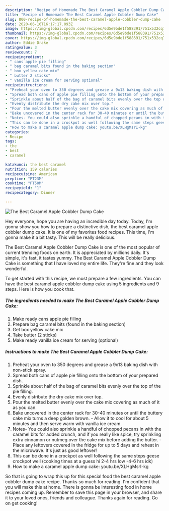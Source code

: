 ```yaml
---
description: "Recipe of Homemade The Best Caramel Apple Cobbler Dump Cake"
title: "Recipe of Homemade The Best Caramel Apple Cobbler Dump Cake"
slug: 800-recipe-of-homemade-the-best-caramel-apple-cobbler-dump-cake
date: 2020-06-16T16:17:17.093Z
image: https://img-global.cpcdn.com/recipes/6d5e9bde1f588391/751x532cq70/the-best-caramel-apple-cobbler-dump-cake-recipe-main-photo.jpg
thumbnail: https://img-global.cpcdn.com/recipes/6d5e9bde1f588391/751x532cq70/the-best-caramel-apple-cobbler-dump-cake-recipe-main-photo.jpg
cover: https://img-global.cpcdn.com/recipes/6d5e9bde1f588391/751x532cq70/the-best-caramel-apple-cobbler-dump-cake-recipe-main-photo.jpg
author: Eddie Drake
ratingvalue: 3
reviewcount: 7
recipeingredient:
- " cans apple pie filling"
- " bag caramel bits found in the baking section"
- " box yellow cake mix"
- " butter 2 sticks"
- " vanilla ice cream for serving optional"
recipeinstructions:
- "Preheat your oven to 350 degrees and grease a 9x13 baking dish with non-stick spray."
- "Spread both cans of apple pie filling onto the bottom of your prepared dish."
- "Sprinkle about half of the bag of caramel bits evenly over the top of the pie filling."
- "Evenly distribute the dry cake mix over top."
- "Pour the melted butter evenly over the cake mix covering as much of it as you can."
- "Bake uncovered in the center rack for 30-40 minutes or until the buttery cake mix turns a deep golden brown. Allow it to cool for about 5 minutes and then serve warm with vanilla ice cream."
- "Notes- You could also sprinkle a handful of chopped pecans in with the caramel bits for added crunch, and if you really like spice, try sprinkling extra cinnamon or nutmeg over the cake mix before adding the butter. Place any leftovers covered in the fridge for up to 5 days and reheat in the microwave. It&#39;s just as good leftover!"
- "This can be done in a crockpot as well following the same steps geese crockpot well (cooking times at a guess hi 2-4 hrs low -4-6 hrs idk)"
- "How to make a caramel apple dump cake: youtu.be/XLHgMsrI-kg"
categories:
- Recipe
tags:
- the
- best
- caramel

katakunci: the best caramel 
nutrition: 159 calories
recipecuisine: American
preptime: "PT23M"
cooktime: "PT50M"
recipeyield: "1"
recipecategory: Dinner

---
```



![The Best Caramel Apple Cobbler Dump Cake](https://img-global.cpcdn.com/recipes/6d5e9bde1f588391/751x532cq70/the-best-caramel-apple-cobbler-dump-cake-recipe-main-photo.jpg)

Hey everyone, hope you are having an incredible day today. Today, I'm gonna show you how to prepare a distinctive dish, the best caramel apple cobbler dump cake. It is one of my favorites food recipes. This time, I'm gonna make it a bit tasty. This will be really delicious.

The Best Caramel Apple Cobbler Dump Cake is one of the most popular of current trending foods on earth. It is appreciated by millions daily. It's simple, it's fast, it tastes yummy. The Best Caramel Apple Cobbler Dump Cake is something that I have loved my entire life. They're fine and they look wonderful.




To get started with this recipe, we must prepare a few ingredients. You can have the best caramel apple cobbler dump cake using 5 ingredients and 9 steps. Here is how you cook that.

<!--inarticleads1-->

##### The ingredients needed to make The Best Caramel Apple Cobbler Dump Cake:

1. Make ready  cans apple pie filling
1. Prepare  bag caramel bits (found in the baking section)
1. Get  box yellow cake mix
1. Take  butter (2 sticks)
1. Make ready  vanilla ice cream for serving (optional)




<!--inarticleads2-->

##### Instructions to make The Best Caramel Apple Cobbler Dump Cake:

1. Preheat your oven to 350 degrees and grease a 9x13 baking dish with non-stick spray.
1. Spread both cans of apple pie filling onto the bottom of your prepared dish.
1. Sprinkle about half of the bag of caramel bits evenly over the top of the pie filling.
1. Evenly distribute the dry cake mix over top.
1. Pour the melted butter evenly over the cake mix covering as much of it as you can.
1. Bake uncovered in the center rack for 30-40 minutes or until the buttery cake mix turns a deep golden brown. - Allow it to cool for about 5 minutes and then serve warm with vanilla ice cream.
1. Notes- You could also sprinkle a handful of chopped pecans in with the caramel bits for added crunch, and if you really like spice, try sprinkling extra cinnamon or nutmeg over the cake mix before adding the butter. - Place any leftovers covered in the fridge for up to 5 days and reheat in the microwave. It&#39;s just as good leftover!
1. This can be done in a crockpot as well following the same steps geese crockpot well (cooking times at a guess hi 2-4 hrs low -4-6 hrs idk)
1. How to make a caramel apple dump cake: youtu.be/XLHgMsrI-kg




So that is going to wrap this up for this special food the best caramel apple cobbler dump cake recipe. Thanks so much for reading. I'm confident that you will make this at home. There is gonna be interesting food in home recipes coming up. Remember to save this page in your browser, and share it to your loved ones, friends and colleague. Thanks again for reading. Go on get cooking!
